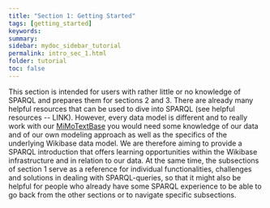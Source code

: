 ```yaml
---
title: "Section 1: Getting Started"
tags: [getting_started]
keywords:
summary:
sidebar: mydoc_sidebar_tutorial
permalink: intro_sec_1.html
folder: tutorial
toc: false
---
```


This section is intended for users with rather little or no knowledge of SPARQL and prepares them for sections 2 and 3. There are already many helpful resources that can be used to dive into SPARQL (see helpful resources -- LINK). However, every data model is different and to really work with our [MiMoTextBase](http://data.mimotext.uni-trier.de/wiki/Main_Page) you would need some knowledge of our data and of our own modeling approach as well as the specifics of the underlying Wikibase data model. We are therefore aiming to provide a SPARQL introduction that offers learning opportunities within the Wikibase infrastructure and in relation to our data. At the same time, the subsections of section 1 serve as a reference for individual functionalities, challenges and solutions in dealing with SPARQL-queries, so that it might also be helpful for people who already have some SPARQL experience to be able to go back from the other sections or to navigate specific subsections.